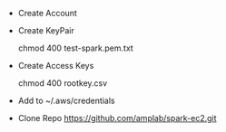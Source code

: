 - Create Account

- Create KeyPair
	
	chmod 400 test-spark.pem.txt

- Create Access Keys
	
	chmod 400 rootkey.csv


- Add to ~/.aws/credentials
	
	



- Clone Repo https://github.com/amplab/spark-ec2.git

